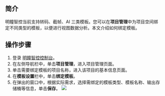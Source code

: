 ## 简介

明瞳智控当前支持转码、截帧、AI 三类模板。您可以在**项目管理**中为项目空间绑定不同类型的模板，以便进行视图数据分析。本文介绍如何绑定模板。

## 操作步骤

1. 登录 [明瞳智控控制台](https://console.cloud.tencent.com/iss)。
2. 在左侧导航栏中，单击**项目管理**，进入项目管理页面。
3. 单击需要绑定模板的项目名称，进入该项目的基本信息页面。
4. 在**模板设置**栏中，单击**绑定模板**。
5. 在弹出的窗口中，根据实际需求，选择需绑定的模板类型、模板名称、输出存储桶等信息，单击**保存**。
![](https://qcloudimg.tencent-cloud.cn/raw/5c7ea17c99566836f653ae4bf1e9a7ad.png)

